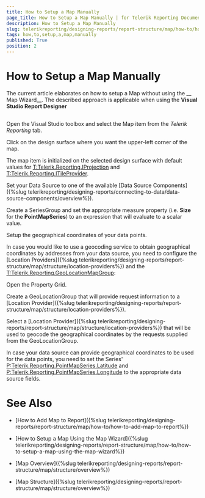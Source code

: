 ```yaml
---
title: How to Setup a Map Manually
page_title: How to Setup a Map Manually | for Telerik Reporting Documentation
description: How to Setup a Map Manually
slug: telerikreporting/designing-reports/report-structure/map/how-to/how-to-setup-a-map-manually
tags: how,to,setup,a,map,manually
published: True
position: 2
---
```


# How to Setup a Map Manually



The current article elaborates on how to setup a Map without using the __ Map Wizard__. The described approach is
        applicable when using the __Visual Studio Report Designer__

## 

Open the Visual Studio toolbox and select the Map item from the *Telerik Reporting* tab.
                

Click on the design surface where you want the upper-left corner of the map.
                

The map item is initialized on the selected design surface with default values for
                  [T:Telerik.Reporting.IProjection]()
                  and [T:Telerik.Reporting.ITileProvider]().
                

Set your Data Source to one of the available [Data Source Components]({%slug telerikreporting/designing-reports/connecting-to-data/data-source-components/overview%}).
                

Create a SeriesGroup and set the appropriate measure property (i.e. __Size__ for the __PointMapSeries__)
                  to an expression that will evaluate to a scalar value.
                

Setup the geographical coordinates of your data points.

In case you would like to use a geocoding service to obtain geographical coordinates by addresses from your data source,
                      you need to configure the [Location Providers]({%slug telerikreporting/designing-reports/report-structure/map/structure/location-providers%}) and the
                      [T:Telerik.Reporting.GeoLocationMapGroup]():
                    

Open the Property Grid.

Create a GeoLocationGroup that will provide request information to a [Location Provider]({%slug telerikreporting/designing-reports/report-structure/map/structure/location-providers%}).
                          

Select a [Location Provider]({%slug telerikreporting/designing-reports/report-structure/map/structure/location-providers%}) that will be used to geocode the geographical coordinates by the requests supplied from the GeoLocationGroup.
                          

In case your data source can provide geographical coordinates to be used for the data points,
                      you need to set the Series' [P:Telerik.Reporting.PointMapSeries.Latitude]() and
                      [P:Telerik.Reporting.PointMapSeries.Longitude]() to the appropriate data source fields.

                    

# See Also


 * [How to Add Map to Report]({%slug telerikreporting/designing-reports/report-structure/map/how-to/how-to-add-map-to-report%})

 * [How to Setup a Map Using the Map Wizard]({%slug telerikreporting/designing-reports/report-structure/map/how-to/how-to-setup-a-map-using-the-map-wizard%})

 * [Map Overview]({%slug telerikreporting/designing-reports/report-structure/map/structure/overview%})

 * [Map Structure]({%slug telerikreporting/designing-reports/report-structure/map/structure/overview%})
